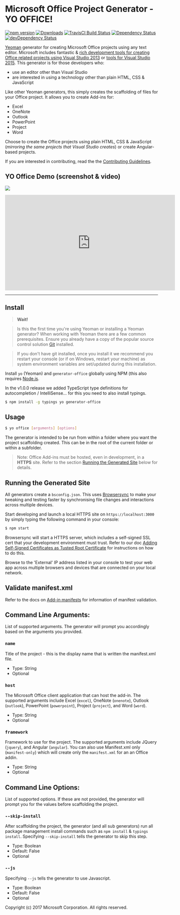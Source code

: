 # Microsoft Office Project Generator - YO OFFICE!

[![npm version](https://badge.fury.io/js/generator-office.svg)](http://badge.fury.io/js/generator-office)
[![Downloads](http://img.shields.io/npm/dm/generator-office.svg)](https://npmjs.org/package/generator-office)
[![TravisCI Build Status](https://travis-ci.org/OfficeDev/generator-office.svg)](https://travis-ci.org/OfficeDev/generator-office)
[![Dependency Status](https://david-dm.org/officedev/generator-office.svg)](https://david-dm.org/officedev/generator-office)
[![devDependency Status](https://david-dm.org/officedev/generator-office/dev-status.svg)](https://david-dm.org/officedev/generator-office#info=devDependencies)

[Yeoman](http://yeoman.io) generator for creating Microsoft Office projects using any text editor. Microsoft includes fantastic & [rich development tools for creating Office related projects using Visual Studio 2013](http://aka.ms/OfficeDevToolsForVS2013) or [tools for Visual Studio 2015](http://aka.ms/OfficeDevToolsForVS2015). This generator is for those developers who:

- use an editor other than Visual Studio
- are interested in using a technology other than plain HTML, CSS & JavaScript

Like other Yeoman generators, this simply creates the scaffolding of files for your Office project. It allows you to create Add-ins for:

- Excel
- OneNote
- Outlook
- PowerPoint
- Project
- Word

Choose to create the Office projects using plain HTML, CSS & JavaScript (*mirroring the same projects that Visual Studio creates*) or create Angular-based projects.

If you are interested in contributing, read the the [Contributing Guidelines](CONTRIBUTING.md). 

## YO Office Demo (screenshot & video)
![](src/docs/assets/generatoroffice.png)

<iframe width="560" height="315" src="https://www.youtube.com/embed/78b18BLVosM" frameborder="0" allowfullscreen></iframe>

***

## Install

> **Wait!** 

> Is this the first time you're using Yeoman or installing a Yeoman generator? When working with Yeoman there are a few common prerequisites. Ensure you already have a copy of the popular source control solution [Git](https://git-scm.com/download) installed.

> If you don't have git installed, once you install it we recommend you restart your console (or if on Windows, restart your machine) as system environment variables are set/updated during this installation.

Install `yo` (Yeoman) and `generator-office` globally using NPM (this also requires [Node.js](https://nodejs.org). 

In the v1.0.0 release we added TypeScript type definitions for autocompletion / IntelliSense... for this you need to also install typings.

```bash
$ npm install -g typings yo generator-office
```

## Usage

```bash
$ yo office [arguments] [options]
```

The generator is intended to be run from within a folder where you want the project scaffolding created. This can be in the root of the current folder or within a subfolder.

> Note: Office Add-ins must be hosted, even in development, in a **HTTPS** site. Refer to the section [Running the Generated Site](/OfficeDev/generator-office#running-the-generated-site) below for details.

## Running the Generated Site

All generators create a `bsconfig.json`. This uses [Browsersync](https://browsersync.io/) to make your tweaking and testing faster by synchronising file changes and interactions across multiple devices. 

Start developing and launch a local HTTPS site on `https://localhost:3000` by simply typing the following command in your console:

```bash
$ npm start
```

Browsersync will start a HTTPS server, which includes a self-signed SSL cert that your development environment must trust. Refer to our doc [Adding Self-Signed Certificates as Tusted Root Certificate](src/docs/ssl.md) for instructions on how to do this.

Browse to the 'External' IP address listed in your console to test your web app across multiple browsers and devices that are connected on your local network.

## Validate manifest.xml

Refer to the docs on [Add-in manifests](https://dev.office.com/docs/add-ins/overview/add-in-manifests) for information of manifest validation.

## Command Line Arguments:
List of supported arguments. The generator will prompt you accordingly based on the arguments you provided.

### `name`
Title of the project - this is the display name that is written the manifest.xml file.
  - Type: String
  - Optional

### `host`
The Microsoft Office client application that can host the add-in. The supported arguments include Excel (`excel`), OneNote (`onenote`), Outlook (`outlook`), PowerPoint (`powerpoint`), Project (`project`), and Word (`word`).
  - Type: String
  - Optional

### `framework`
Framework to use for the project. The supported arguments include JQuery (`jquery`), and Angular (`angular`). You can also use Manifest.xml only (`manifest-only`) which will create only the `manifest.xml` for an an Office addin.
  - Type: String
  - Optional

## Command Line Options:
List of supported options. If these are not provided, the generator will prompt you for the values before scaffolding the project.

### `--skip-install`

After scaffolding the project, the generator (and all sub generators) run all package management install commands such as `npm install` & `typings install`. Specifying `--skip-install` tells the generator to skip this step.

  - Type: Boolean
  - Default: False
  - Optional

### `--js`

Specifying `--js` tells the generator to use Javascript.

  - Type: Boolean
  - Default: False
  - Optional

Copyright (c) 2017 Microsoft Corporation. All rights reserved.
